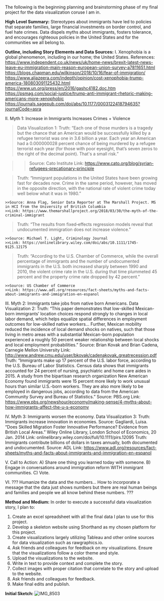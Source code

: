 The following is the beginning planning and brainstorming phase of my final project for the data visualization coruse I am in. 

**High Level Summary:** 
Stereotypes about immigrants have led to policies that separate families, large financial investments on border control, and fuel hate crimes. Data dispels myths about immigrants, fosters tolerance, and encourages righteous policies in the United States and for the communities we all belong to.   

**Outline, including Story Elements and Data Sources:**
I. Xenophobia is a global phenomenon, including in our home; the United States. 
  References:
  https://www.independent.co.uk/news/uk/home-news/brexit-latest-news-leave-eu-immigration-main-reason-european-union-survey-a7811651.html
  https://blogs.chapman.edu/wilkinson/2018/10/16/fear-of-immigration/
  https://www.aljazeera.com/indepth/opinion/cost-xenophobia-trump-america-180803091125432.html
  https://www.un.org/press/en/2016/gashc4182.doc.htm
  https://psmag.com/social-justice/trump-anti-immigrant-rhetoric-making-americans-more-xenophobic
  https://journals.sagepub.com/doi/abs/10.1177/0003122418794635?journalCode=asra

II. Myth 1: Increase in Immigrants Increases Crimes + Violence
  >Data Visualization 1: 
  >Truth: “Each one of those murders is a tragedy but the chance that an American would be successfully killed by a refugee terrorist was one in 3.6 billion a year. Each year an American had a 0.000000028 percent chance of being murdered by a refugee terrorist each year (for those with poor eyesight, that’s seven zeros to the right of the decimal point). That's a small risk.”
   
   >>Source: Cato Institute
   >>Link: https://www.cato.org/blog/syrian-refugees-precationary-principle
  
  >Truth: “Immigrant populations in the United States have been growing fast for decades now. Crime in the same period, however, has moved in the opposite direction, with the national rate of violent crime today well below what it was in 1980.”
    
    >>Source: Anna Flag, Senior Data Reporter at The Marshall Project. MS in HCI from the University of British Columbia 
    >>Link: https://www.themarshallproject.org/2018/03/30/the-myth-of-the-criminal-immigrant
  
  >Truth: “The results from fixed‐effects regression models reveal that undocumented immigration does not increase violence.”
    
    >>Source: Michael T. Light, Criminology Journal 
    >>Link: https://onlinelibrary.wiley.com/doi/abs/10.1111/1745-9125.12175  
  
  >Truth: “According to the U.S. Chamber of Commerce, while the overall percentage of immigrants and the number of undocumented immigrants in the U.S. both increased sharply between 1990 and 2010, the violent crime rate in the U.S. during that time plummeted 45 percent and the property crime rate dropped by 42 percent.”
    
    >>Source: US Chamber of Commerce
    >>Link: https://www.adl.org/resources/fact-sheets/myths-and-facts-about-immigrants-and-immigration-en-espanol

III. Myth 2: Immigrants take jobs from native born Americans.
  Data Visualization 2: 
  Truth: “This paper demonstrates that low-skilled Mexican-born immigrants’ location choices respond strongly to changes in local labor demand, which helps equalize spatial differences in employment outcomes for low-skilled native workers… Further, Mexican mobility reduced the incidence of local demand shocks on natives, such that those living in metro areas with a substantial Mexican-born population experienced a roughly 50 percent weaker relationship between local shocks and local employment probabilities.” 
    Source: Brian Kovak and Brian Cadena, Carnegie Mellon University
    Link: http://www.andrew.cmu.edu/user/bkovak/cadenakovak_greatrecession.pdf
  Truth: “Immigrants make up 17 percent of the U.S. labor force, according to the U.S. Bureau of Labor Statistics. Census data shows that immigrants accounted for 24 percent of nursing, psychiatric and home care aides in 2015. A study from the bipartisan research organization New American Economy found immigrants were 15 percent more likely to work unusual hours than similar U.S.-born workers. They are also more likely to be employed in dangerous jobs, according to data from the American Community Survey and Bureau of Statistics.”
    Source: PBS.org 
    Link: https://www.pbs.org/newshour/economy/making-sense/4-myths-about-how-immigrants-affect-the-u-s-economy

IV. Myth 3: Immigrants worsen the economy. 
  Data Visualization 3:
  Truth: Immigrants increase innovation in economies. 
    Source: Gagliardi, Luisa. “Does Skilled Migration Foster Innovative Performance? Evidence from British Local Areas.” Wiley Online Library, London School of Economics, 20 Jan. 2014
    Link: onlinelibrary.wiley.com/doi/full/10.1111/pirs.12095
  Truth: Immigrants contribute billions of dollars in taxes annually, both documented and undocumented. 
    Source: ADL
    Link: https://www.adl.org/resources/fact-sheets/myths-and-facts-about-immigrants-and-immigration-en-espanol 

V. Call to Action: 
  A) Share one thing you learned today with someone. 
  B) Engage in conversations around immigration reform WITH immigrant communities.
  C) Vote. 

VI. ??? Humanize the data and the numbers… How to incorporate a message that the data just shows numbers but there are real human beings and families and people we all know behind these numbers. ???


**Method and Medium:**
In order to execute a successful data visualization story, I plan to:
  1. Create an excel spreadsheet with all the final data I plan to use for this project. 
  2. Develop a skeleton website using Shorthand as my chosen platform for this project.
  3. Create visualizations largely utilizing Tableau and other online sources for data visualization such as rawgraphics.io. 
  4. Ask friends and colleagues for feedback on my visualizations. Ensure that the visualizations follow a color theme and style. 
  5. Upload the visualizations to the website. 
  6. Write in text to provide context and complete the story. 
  7. Collect images with proper citation that correlate to the story and upload to the website.  
  8. Ask friends and colleagues for feedback. 
  9. Make final edits and publish. 
  
**Initial Sketch:**
![IMG_8503](https://user-images.githubusercontent.com/54717708/69021098-b0841280-0984-11ea-9e79-a4159b59eeb6.jpg)

